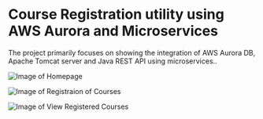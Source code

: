 # Course Registration utility using AWS Aurora and Microservices
The project primarily focuses on showing the integration of AWS Aurora DB, Apache Tomcat server and Java REST API using microservices..



![Image of Homepage](https://github.com/manpreetkaurassi/course-registration/blob/master/home_page.png)

![Image of Registraion of Courses](https://github.com/manpreetkaurassi/course-registration/blob/master/create_registration.png)

![Image of View Registered Courses](https://github.com/manpreetkaurassi/course-registration/blob/master/view_registration.png)
